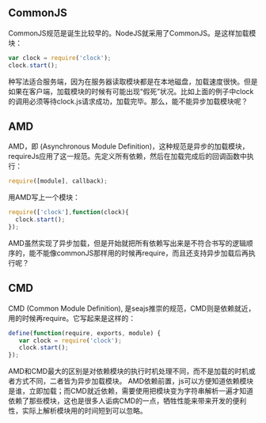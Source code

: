 ## CommonJS

CommonJS规范是诞生比较早的。NodeJS就采用了CommonJS。是这样加载模块：

```js
var clock = require('clock');
clock.start();
```

种写法适合服务端，因为在服务器读取模块都是在本地磁盘，加载速度很快。但是如果在客户端，加载模块的时候有可能出现“假死”状况。比如上面的例子中clock的调用必须等待clock.js请求成功，加载完毕。那么，能不能异步加载模块呢？

## AMD

AMD，即 (Asynchronous Module Definition)，这种规范是异步的加载模块，requireJs应用了这一规范。先定义所有依赖，然后在加载完成后的回调函数中执行：

```js
require([module], callback);
```
用AMD写上一个模块：

```js
require(['clock'],function(clock){
  clock.start();
});
```

AMD虽然实现了异步加载，但是开始就把所有依赖写出来是不符合书写的逻辑顺序的，能不能像commonJS那样用的时候再require，而且还支持异步加载后再执行呢？

## CMD

CMD (Common Module Definition), 是seajs推崇的规范，CMD则是依赖就近，用的时候再require。它写起来是这样的：

```js
define(function(require, exports, module) {
   var clock = require('clock');
   clock.start();
});
```

AMD和CMD最大的区别是对依赖模块的执行时机处理不同，而不是加载的时机或者方式不同，二者皆为异步加载模块。
AMD依赖前置，js可以方便知道依赖模块是谁，立即加载；而CMD就近依赖，需要使用把模块变为字符串解析一遍才知道依赖了那些模块，这也是很多人诟病CMD的一点，牺牲性能来带来开发的便利性，实际上解析模块用的时间短到可以忽略。
